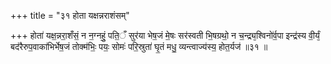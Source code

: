 +++
title = "३१ होता यक्षन्नराशंसम्"

+++
होता॑ यक्ष॒न्नरा॒शँसं॒ न न॒ग्नहुं॒ पति॒ँ सुर॑या भेष॒जं मे॒षः सर॑स्वती भि॒षग्रथो॒ न च॒न्द्र्य᳕श्विनो॑र्व॒पा इन्द्र॑स्य वी॒र्यं᳕ बद॑रैरुप॒वाका॑भिर्भेष॒जं तोक्म॑भिः॒ पयः॒ सोमः॑ परि॒स्रुता॑ घृ॒तं मधु॒ व्यन्त्वाज्य॑स्य॒ होत॒र्यज॑ ॥३१ ॥